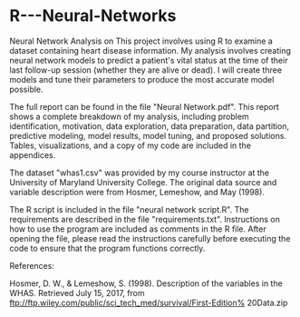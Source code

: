 # R---Neural-Networks
Neural Network Analysis on 
This project involves using R to examine a dataset containing heart disease information. My analysis involves creating neural network models to predict a patient's vital status at the time of their last follow-up session (whether they are alive or dead). I will create three models and tune their parameters to produce the most accurate model possible.

The full report can be found in the file "Neural Network.pdf". This report shows a complete breakdown of my analysis, including problem identification, motivation, data exploration, data preparation, data partition, predictive modeling, model results, model tuning, and proposed solutions. Tables, visualizations, and a copy of my code are included in the appendices.

The dataset "whas1.csv" was provided by my course instructor at the University of Maryland University College. The original data source and variable description were from Hosmer, Lemeshow, and May (1998).

The R script is included in the file "neural network script.R". The requirements are described in the file "requirements.txt". Instructions on how to use the program are included as comments in the R file. After opening the file, please read the instructions carefully before executing the code to ensure that the program functions correctly.

References:

Hosmer, D. W., & Lemeshow, S. (1998). Description of the variables in the WHAS. Retrieved July 15, 2017, from ftp://ftp.wiley.com/public/sci_tech_med/survival/First-Edition% 20Data.zip

